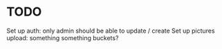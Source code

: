 # TODO

Set up auth: only admin should be able to update / create
Set up pictures upload: something something buckets?